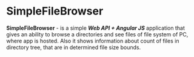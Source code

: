 # SimpleFileBrowser
**SimpleFileBrowser** - is a simple ***Web API + Angular JS*** application that gives an ability to browse a directories and 
    see files of file system of PC, where app is hosted. Also it shows information about count of files in directory tree, that are in determined file size bounds.
